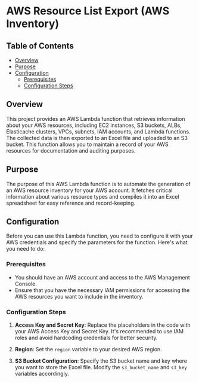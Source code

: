 # AWS Resource List Export (AWS Inventory)

## Table of Contents
- [Overview](#overview)
- [Purpose](#purpose)
- [Configuration](#configuration)
  - [Prerequisites](#prerequisites)
  - [Configuration Steps](#configuration-steps)

## Overview
This project provides an AWS Lambda function that retrieves information about your AWS resources, including EC2 instances, S3 buckets, ALBs, Elasticache clusters, VPCs, subnets, IAM accounts, and Lambda functions. The collected data is then exported to an Excel file and uploaded to an S3 bucket. This function allows you to maintain a record of your AWS resources for documentation and auditing purposes.

## Purpose
The purpose of this AWS Lambda function is to automate the generation of an AWS resource inventory for your AWS account. It fetches critical information about various resource types and compiles it into an Excel spreadsheet for easy reference and record-keeping.

## Configuration
Before you can use this Lambda function, you need to configure it with your AWS credentials and specify the parameters for the function. Here's what you need to do:

### Prerequisites
- You should have an AWS account and access to the AWS Management Console.
- Ensure that you have the necessary IAM permissions for accessing the AWS resources you want to include in the inventory.

### Configuration Steps
1. **Access Key and Secret Key**: Replace the placeholders in the code with your AWS Access Key and Secret Key. It's recommended to use IAM roles and avoid hardcoding credentials for better security.

2. **Region**: Set the `region` variable to your desired AWS region.

3. **S3 Bucket Configuration**: Specify the S3 bucket name and key where you want to store the Excel file. Modify the `s3_bucket_name` and `s3_key` variables accordingly.
